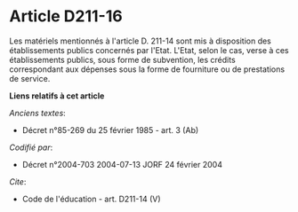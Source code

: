 # Article D211-16

Les matériels mentionnés à l'article D. 211-14 sont mis à disposition des établissements publics concernés par l'Etat.
L'Etat, selon le cas, verse à ces établissements publics, sous forme de subvention, les crédits correspondant aux dépenses
sous la forme de fourniture ou de prestations de service.

**Liens relatifs à cet article**

_Anciens textes_:

  - Décret n°85-269 du 25 février 1985 - art. 3 (Ab)

_Codifié par_:

  - Décret n°2004-703 2004-07-13 JORF 24 février 2004

_Cite_:

  - Code de l'éducation - art. D211-14 (V)

